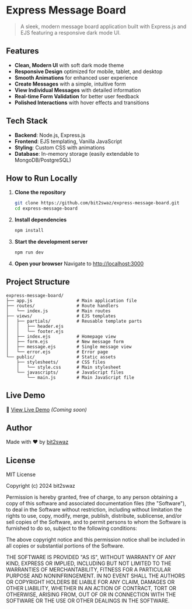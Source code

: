 # Express Message Board

> A sleek, modern message board application built with Express.js and EJS featuring a responsive dark mode UI.

## Features

- **Clean, Modern UI** with soft dark mode theme
- **Responsive Design** optimized for mobile, tablet, and desktop
- **Smooth Animations** for enhanced user experience
- **Create Messages** with a simple, intuitive form
- **View Individual Messages** with detailed information
- **Real-time Form Validation** for better user feedback
- **Polished Interactions** with hover effects and transitions

## Tech Stack

- **Backend**: Node.js, Express.js
- **Frontend**: EJS templating, Vanilla JavaScript
- **Styling**: Custom CSS with animations
- **Database**: In-memory storage (easily extendable to MongoDB/PostgreSQL)

## How to Run Locally

1. **Clone the repository**
   ```bash
   git clone https://github.com/bit2swaz/express-message-board.git
   cd express-message-board
   ```

2. **Install dependencies**
   ```bash
   npm install
   ```

3. **Start the development server**
   ```bash
   npm run dev
   ```

4. **Open your browser**
   Navigate to [http://localhost:3000](http://localhost:3000)

## Project Structure

```
express-message-board/
├── app.js                 # Main application file
├── routes/                # Route handlers
│   └── index.js           # Main routes
├── views/                 # EJS templates
│   ├── partials/          # Reusable template parts
│   │   ├── header.ejs
│   │   └── footer.ejs
│   ├── index.ejs          # Homepage view
│   ├── form.ejs           # New message form
│   ├── message.ejs        # Single message view
│   └── error.ejs          # Error page
└── public/                # Static assets
    ├── stylesheets/       # CSS files
    │   └── style.css      # Main stylesheet
    └── javascripts/       # JavaScript files
        └── main.js        # Main JavaScript file
```

## Live Demo

🔗 [View Live Demo](#) _(Coming soon)_

## Author

Made with ❤ by [bit2swaz](https://github.com/bit2swaz)

## License

MIT License

Copyright (c) 2024 bit2swaz

Permission is hereby granted, free of charge, to any person obtaining a copy
of this software and associated documentation files (the "Software"), to deal
in the Software without restriction, including without limitation the rights
to use, copy, modify, merge, publish, distribute, sublicense, and/or sell
copies of the Software, and to permit persons to whom the Software is
furnished to do so, subject to the following conditions:

The above copyright notice and this permission notice shall be included in all
copies or substantial portions of the Software.

THE SOFTWARE IS PROVIDED "AS IS", WITHOUT WARRANTY OF ANY KIND, EXPRESS OR
IMPLIED, INCLUDING BUT NOT LIMITED TO THE WARRANTIES OF MERCHANTABILITY,
FITNESS FOR A PARTICULAR PURPOSE AND NONINFRINGEMENT. IN NO EVENT SHALL THE
AUTHORS OR COPYRIGHT HOLDERS BE LIABLE FOR ANY CLAIM, DAMAGES OR OTHER
LIABILITY, WHETHER IN AN ACTION OF CONTRACT, TORT OR OTHERWISE, ARISING FROM,
OUT OF OR IN CONNECTION WITH THE SOFTWARE OR THE USE OR OTHER DEALINGS IN THE
SOFTWARE.